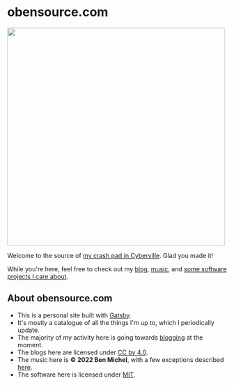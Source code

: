 # obensource.com

<img width=500 src="https://user-images.githubusercontent.com/1910457/174697306-ba9d4f9a-e0c7-4fbf-80c6-7cb0e78c3fc8.gif" />

Welcome to the source of [my crash pad in Cyberville](https://www.obensource.com). Glad you made it!

While you're here, feel free to check out my [blog](https://obensource.com/writing/), [music](https://obensource.com/music/), and [some software projects I care about](https://obensource.com/software/).

## About obensource.com
* This is a personal site built with [Gatsby](https://www.gatsbyjs.com/).
* It's mostly a catalogue of all the things I'm up to, which I periodically update.
* The majority of my activity here is going towards [blogging](https://obensource.com/writing/) at the moment.
* The blogs here are licensed under [CC by 4.0](https://creativecommons.org/licenses/by/4.0/).
* The music here is **© 2022 Ben Michel**, with a few exceptions described [here](https://github.com/obensource/obensource.com/blob/main/LICENSE.md).
* The software here is licensed under [MIT](https://opensource.org/licenses/MIT).
